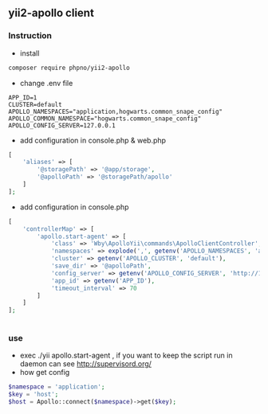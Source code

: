 ## yii2-apollo client

### Instruction

* install 

```bash
composer require phpno/yii2-apollo
```    
* change .env file

```dotenv
APP_ID=1
CLUSTER=default
APOLLO_NAMESPACES="application,hogwarts.common_snape_config"
APOLLO_COMMON_NAMESPACE="hogwarts.common_snape_config"
APOLLO_CONFIG_SERVER=127.0.0.1

```
* add configuration in console.php & web.php 

```php
[
    'aliases' => [
        '@storagePath' => '@app/storage',
        '@apolloPath' => '@storagePath/apollo'
    ]
];
```
        
* add configuration in console.php 
        
```php
[
    'controllerMap' => [
        'apollo.start-agent' => [
            'class' => 'Wby\ApolloYii\commands\ApolloClientController',
            'namespaces' => explode(',', getenv('APOLLO_NAMESPACES', 'application')),
            'cluster' => getenv('APOLLO_CLUSTER', 'default'),
            'save_dir' => '@apolloPath',
            'config_server' => getenv('APOLLO_CONFIG_SERVER', 'http://192.168.100.184:8090'),
            'app_id' => getenv('APP_ID'),
            'timeout_interval' => 70
        ]
    ]
];
    
```
    
### use

* exec ./yii apollo.start-agent , if you want to keep the script run in daemon can see http://supervisord.org/
* how get config 

```php
$namespace = 'application';
$key = 'host';
$host = Apollo::connect($namespace)->get($key);

```
